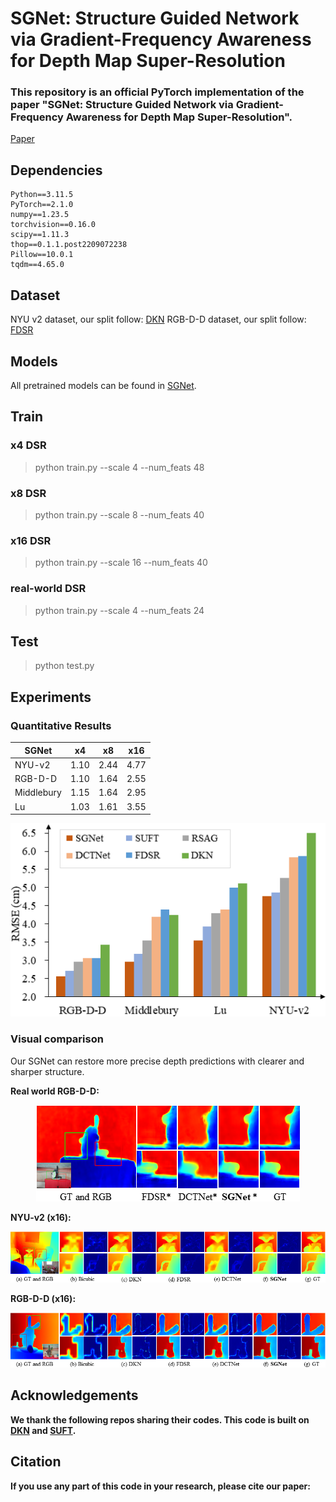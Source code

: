 # SGNet: Structure Guided Network via Gradient-Frequency Awareness for Depth Map Super-Resolution

### This repository is an official PyTorch implementation of the paper "SGNet: Structure Guided Network via Gradient-Frequency Awareness for Depth Map Super-Resolution".

<a href=" ">Paper</a>

## Dependencies
```
Python==3.11.5
PyTorch==2.1.0
numpy==1.23.5 
torchvision==0.16.0
scipy==1.11.3
thop==0.1.1.post2209072238
Pillow==10.0.1
tqdm==4.65.0
```

## Dataset

NYU v2 dataset, our split follow: <a href="http://gofile.me/3G5St/2lFq5R3TL">DKN</a>
RGB-D-D dataset, our split follow: <a href="https://openaccess.thecvf.com/content/CVPR2021/papers/He_Towards_Fast_and_Accurate_Real-World_Depth_Super-Resolution_Benchmark_Dataset_and_CVPR_2021_paper.pdf">FDSR</a>

## Models
All pretrained models can be found in <a href="https://drive.google.com/drive/folders/1rRzYDOkDtok8rk4ad03WxRqZbwP-oayR?usp=sharing">SGNet</a>.


## Train
### x4 DSR
> python train.py --scale 4 --num_feats 48
### x8 DSR
>  python train.py --scale 8 --num_feats 40
### x16 DSR
>  python train.py --scale 16 --num_feats 40
### real-world DSR
>  python train.py --scale 4 --num_feats 24

## Test
> python test.py


## Experiments

### Quantitative Results
| SGNet | x4 | x8 | x16 |
|---|---|---|---|
| NYU-v2 | 1.10 | 2.44| 4.77 |
| RGB-D-D | 1.10 | 1.64 | 2.55 |
| Middlebury | 1.15 | 1.64 | 2.95 |
| Lu | 1.03 | 1.61 | 3.55 |

<p align="center">
<img src="figs/histogram.png"/>
</p>

### Visual comparison
Our SGNet can restore more precise depth predictions with clearer and sharper structure.

<b>Real world RGB-D-D: <b/>
<p align="center">
<img src="figs/Patch_RGBDD_Real.png"/>
</p>
<b>NYU-v2 (x16): <b/>
<p align="center">
<img src="figs/Patch_NYU_X16.png"/>
</p>
<b>RGB-D-D (x16): <b/>
<p align="center">
<img src="figs/Patch_RGBDD_X16.png"/>
</p>



## Acknowledgements
We thank the following repos sharing their codes.
This code is built on [DKN](https://github.com/cvlab-yonsei/dkn) and [SUFT](https://github.com/ShiWuxuan/SUFT).


## Citation

If you use any part of this code in your research, please cite our paper:
